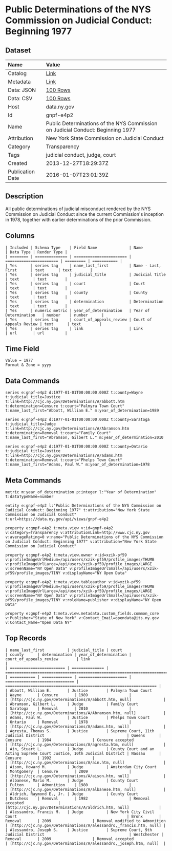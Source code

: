 # Public Determinations of the NYS Commission on Judicial Conduct: Beginning 1977

## Dataset

| Name | Value |
| :--- | :---- |
| Catalog | [Link](https://catalog.data.gov/dataset/public-determinations-of-the-nys-commission-on-judicial-conduct-beginning-1977) |
| Metadata | [Link](https://data.ny.gov/api/views/gnpf-e4p2) |
| Data: JSON | [100 Rows](https://data.ny.gov/api/views/gnpf-e4p2/rows.json?max_rows=100) |
| Data: CSV | [100 Rows](https://data.ny.gov/api/views/gnpf-e4p2/rows.csv?max_rows=100) |
| Host | data.ny.gov |
| Id | gnpf-e4p2 |
| Name | Public Determinations of the NYS Commission on Judicial Conduct: Beginning 1977 |
| Attribution | New York State Commission on Judicial Conduct |
| Category | Transparency |
| Tags | judicial conduct, judge, court |
| Created | 2013-12-27T18:29:37Z |
| Publication Date | 2016-01-07T23:01:39Z |

## Description

All public determinations of judicial misconduct rendered by the NYS Commission on Judicial Conduct since the current Commission's inception in 1978, together with earlier determinations of the prior Commission.

## Columns

```ls
| Included | Schema Type    | Field Name              | Name                    | Data Type | Render Type |
| ======== | ============== | ======================= | ======================= | ========= | =========== |
| Yes      | series tag     | name_last_first         | Name - Last, First      | text      | text        |
| Yes      | series tag     | judicial_title          | Judicial Title          | text      | text        |
| Yes      | series tag     | court                   | Court                   | text      | text        |
| Yes      | series tag     | county                  | County                  | text      | text        |
| Yes      | series tag     | determination           | Determination           | text      | text        |
| Yes      | numeric metric | year_of_determination   | Year of Determination   | number    | number      |
| Yes      | series tag     | court_of_appeals_review | Court of Appeals Review | text      | text        |
| Yes      | series tag     | link                    | Link                    | url       | url         |
```

## Time Field

```ls
Value = 1977
Format & Zone = yyyy
```

## Data Commands

```ls
series e:gnpf-e4p2 d:1977-01-01T00:00:00.000Z t:county=Wayne t:judicial_title=Justice t:link=http://cjc.ny.gov/Determinations/A/abbott.htm t:determination=Censure t:court="Palmyra Town Court" t:name_last_first="Abbott, William E." m:year_of_determination=1989

series e:gnpf-e4p2 d:1977-01-01T00:00:00.000Z t:county=Saratoga t:judicial_title=Judge t:link=http://cjc.ny.gov/Determinations/A/Abramson.htm t:determination=Removal t:court="Family Court" t:name_last_first="Abramson, Gilbert L." m:year_of_determination=2010

series e:gnpf-e4p2 d:1977-01-01T00:00:00.000Z t:county=Ontario t:judicial_title=Justice t:link=http://cjc.ny.gov/Determinations/A/adams.htm t:determination=Removal t:court="Phelps Town Court" t:name_last_first="Adams, Paul W." m:year_of_determination=1978
```

## Meta Commands

```ls
metric m:year_of_determination p:integer l:"Year of Determination" t:dataTypeName=number

entity e:gnpf-e4p2 l:"Public Determinations of the NYS Commission on Judicial Conduct: Beginning 1977" t:attribution="New York State Commission on Judicial Conduct" t:url=https://data.ny.gov/api/views/gnpf-e4p2

property e:gnpf-e4p2 t:meta.view v:id=gnpf-e4p2 v:category=Transparency v:attributionLink=http://www.cjc.ny.gov v:averageRating=0 v:name="Public Determinations of the NYS Commission on Judicial Conduct: Beginning 1977" v:attribution="New York State Commission on Judicial Conduct"

property e:gnpf-e4p2 t:meta.view.owner v:id=xzik-pf59 v:profileImageUrlMedium=/api/users/xzik-pf59/profile_images/THUMB v:profileImageUrlLarge=/api/users/xzik-pf59/profile_images/LARGE v:screenName="NY Open Data" v:profileImageUrlSmall=/api/users/xzik-pf59/profile_images/TINY v:displayName="NY Open Data"

property e:gnpf-e4p2 t:meta.view.tableauthor v:id=xzik-pf59 v:profileImageUrlMedium=/api/users/xzik-pf59/profile_images/THUMB v:profileImageUrlLarge=/api/users/xzik-pf59/profile_images/LARGE v:screenName="NY Open Data" v:profileImageUrlSmall=/api/users/xzik-pf59/profile_images/TINY v:roleName=publisher v:displayName="NY Open Data"

property e:gnpf-e4p2 t:meta.view.metadata.custom_fields.common_core v:Publisher="State of New York" v:Contact_Email=opendata@its.ny.gov v:Contact_Name="Open Data NY"
```

## Top Records

```ls
| name_last_first          | judicial_title | court                                                                    | county      | determination | year_of_determination | court_of_appeals_review        | link                                                               | 
| ======================== | ============== | ======================================================================== | =========== | ============= | ===================== | ============================== | ================================================================== | 
| Abbott, William E.       | Justice        | Palmyra Town Court                                                       | Wayne       | Censure       | 1989                  |                                | [http://cjc.ny.gov/Determinations/A/abbott.htm, null]              | 
| Abramson, Gilbert L.     | Judge          | Family Court                                                             | Saratoga    | Removal       | 2010                  |                                | [http://cjc.ny.gov/Determinations/A/Abramson.htm, null]            | 
| Adams, Paul W.           | Justice        | Phelps Town Court                                                        | Ontario     | Removal       | 1978                  |                                | [http://cjc.ny.gov/Determinations/A/adams.htm, null]               | 
| Agresta, Thomas S.       | Justice        | Supreme Court, 11th Judicial District                                    | Queens      | Censure       | 1984                  | Censure accepted               | [http://cjc.ny.gov/Determinations/A/agresta.htm, null]             | 
| Ain, Stuart L.           | Judge          | County Court and an Acting Supreme Court Justice, 10th Judicial District | Nassau      | Censure       | 1992                  |                                | [http://cjc.ny.gov/Determinations/A/ain.htm, null]                 | 
| Aison, Howard M.         | Judge          | Amsterdam City Court                                                     | Montgomery  | Censure       | 2009                  |                                | [http://cjc.ny.gov/Determinations/A/aison.htm, null]               | 
| Albanese, Mario M.       | Judge          | County Court                                                             | Fulton      | Admonition    | 1980                  |                                | [http://cjc.ny.gov/Determinations/A/albanese.htm, null]            | 
| Aldrich, Raymond E., Jr. | Judge          | County Court                                                             | Dutchess    | Removal       | 1982                  | Removal accepted               | [http://cjc.ny.gov/Determinations/A/aldrich.htm, null]             | 
| Alessandro, Francis M.   | Judge          | New York City Civil Court                                                | Bronx       | Removal       | 2009                  | Removal modified to Admonition | [http://cjc.ny.gov/Determinations/A/alessandro,_francis.htm, null] | 
| Alessandro, Joseph S.    | Justice        | Supreme Court, 9th Judicial District                                     | Westchester | Removal       | 2009                  | Removal accepted               | [http://cjc.ny.gov/Determinations/A/alessandro,_joseph.htm, null]  | 
```